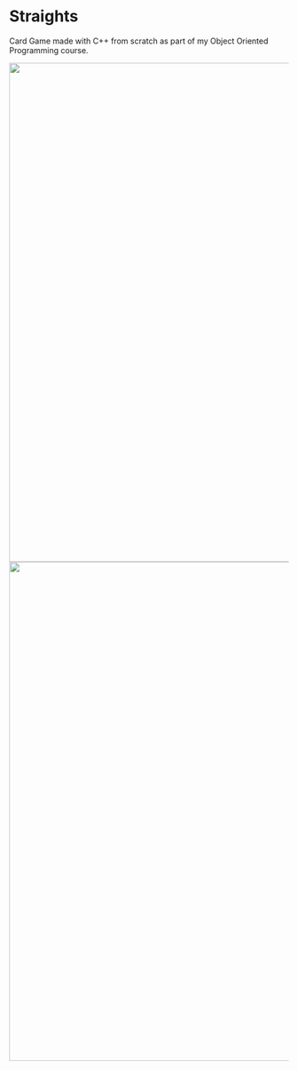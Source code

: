 # Straights
Card Game made with C++ from scratch as part of my Object Oriented Programming course.

<img src="https://user-images.githubusercontent.com/63517032/176808600-f8c152ef-a71f-4ba8-a6de-dad80a7c112d.png" width = "900"  >
<img src="https://user-images.githubusercontent.com/63517032/176808760-696dea58-93d7-404d-8129-b924cf59b5c2.png" width = "900"  >
